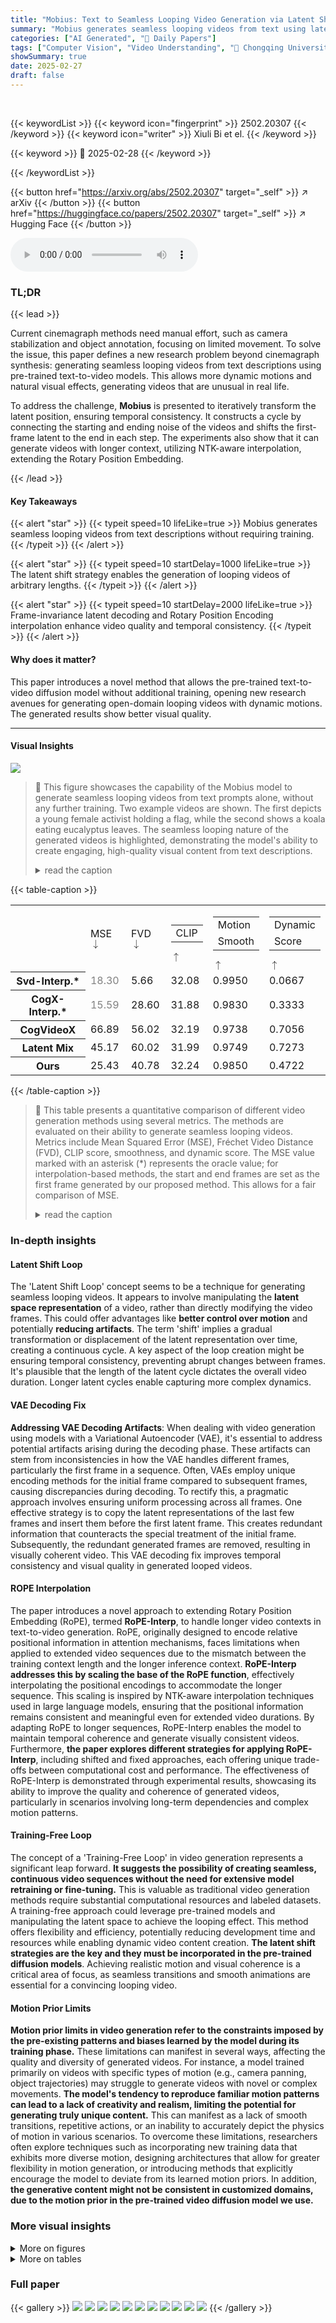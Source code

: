 ```yaml
---
title: "Mobius: Text to Seamless Looping Video Generation via Latent Shift"
summary: "Mobius generates seamless looping videos from text using latent shift, repurposing pre-trained models without training."
categories: ["AI Generated", "🤗 Daily Papers"]
tags: ["Computer Vision", "Video Understanding", "🏢 Chongqing University of Post and Telecommunications, China",]
showSummary: true
date: 2025-02-27
draft: false
---
```


<br>

{{< keywordList >}}
{{< keyword icon="fingerprint" >}} 2502.20307 {{< /keyword >}}
{{< keyword icon="writer" >}} Xiuli Bi et el. {{< /keyword >}}
 
{{< keyword >}} 🤗 2025-02-28 {{< /keyword >}}
 
{{< /keywordList >}}

{{< button href="https://arxiv.org/abs/2502.20307" target="_self" >}}
↗ arXiv
{{< /button >}}
{{< button href="https://huggingface.co/papers/2502.20307" target="_self" >}}
↗ Hugging Face
{{< /button >}}



<audio controls>
    <source src="https://ai-paper-reviewer.com/2502.20307/podcast.wav" type="audio/wav">
    Your browser does not support the audio element.
</audio>


### TL;DR


{{< lead >}}

Current cinemagraph methods need manual effort, such as camera stabilization and object annotation, focusing on limited movement. To solve the issue, this paper defines a new research problem beyond cinemagraph synthesis: generating seamless looping videos from text descriptions using pre-trained text-to-video models. This allows more dynamic motions and natural visual effects, generating videos that are unusual in real life.



To address the challenge, **Mobius** is presented to iteratively transform the latent position, ensuring temporal consistency. It constructs a cycle by connecting the starting and ending noise of the videos and shifts the first-frame latent to the end in each step. The experiments also show that it can generate videos with longer context, utilizing NTK-aware interpolation, extending the Rotary Position Embedding.

{{< /lead >}}


#### Key Takeaways

{{< alert "star" >}}
{{< typeit speed=10 lifeLike=true >}} Mobius generates seamless looping videos from text descriptions without requiring training. {{< /typeit >}}
{{< /alert >}}

{{< alert "star" >}}
{{< typeit speed=10 startDelay=1000 lifeLike=true >}} The latent shift strategy enables the generation of looping videos of arbitrary lengths. {{< /typeit >}}
{{< /alert >}}

{{< alert "star" >}}
{{< typeit speed=10 startDelay=2000 lifeLike=true >}} Frame-invariance latent decoding and Rotary Position Encoding interpolation enhance video quality and temporal consistency. {{< /typeit >}}
{{< /alert >}}

#### Why does it matter?
This paper introduces a novel method that allows the pre-trained text-to-video diffusion model without additional training, opening new research avenues for generating open-domain looping videos with dynamic motions. The generated results show better visual quality.

------
#### Visual Insights



![](https://arxiv.org/html/2502.20307/x1.png)

> 🔼 This figure showcases the capability of the Mobius model to generate seamless looping videos from text prompts alone, without any further training.  Two example videos are shown.  The first depicts a young female activist holding a flag, while the second shows a koala eating eucalyptus leaves.  The seamless looping nature of the generated videos is highlighted, demonstrating the model's ability to create engaging, high-quality visual content from text descriptions.
> <details>
> <summary>read the caption</summary>
> Figure 1.  Without any training, the proposed Mobius can generate seamless looping videos using the pre-trained Text-to-Video latent diffusion model directly. Can you identify the end in the above video? Best viewed with Acrobat Reader. Click the video to play the animation clips. We also give these examples in the supplementary video. Project page: http://mobius-diffusion.github.io.
> </details>





{{< table-caption >}}
<table class="ltx_tabular ltx_guessed_headers ltx_align_middle" id="S4.T1.5">
<tbody class="ltx_tbody">
<tr class="ltx_tr" id="S4.T1.5.5">
<th class="ltx_td ltx_th ltx_th_row ltx_border_tt" id="S4.T1.5.5.6"></th>
<td class="ltx_td ltx_align_center ltx_border_tt" id="S4.T1.1.1.1">MSE<math alttext="\downarrow" class="ltx_Math" display="inline" id="S4.T1.1.1.1.m1.1"><semantics id="S4.T1.1.1.1.m1.1a"><mo id="S4.T1.1.1.1.m1.1.1" stretchy="false" xref="S4.T1.1.1.1.m1.1.1.cmml">↓</mo><annotation-xml encoding="MathML-Content" id="S4.T1.1.1.1.m1.1b"><ci id="S4.T1.1.1.1.m1.1.1.cmml" xref="S4.T1.1.1.1.m1.1.1">↓</ci></annotation-xml><annotation encoding="application/x-tex" id="S4.T1.1.1.1.m1.1c">\downarrow</annotation><annotation encoding="application/x-llamapun" id="S4.T1.1.1.1.m1.1d">↓</annotation></semantics></math>
</td>
<td class="ltx_td ltx_align_center ltx_border_tt" id="S4.T1.2.2.2">FVD<math alttext="\downarrow" class="ltx_Math" display="inline" id="S4.T1.2.2.2.m1.1"><semantics id="S4.T1.2.2.2.m1.1a"><mo id="S4.T1.2.2.2.m1.1.1" stretchy="false" xref="S4.T1.2.2.2.m1.1.1.cmml">↓</mo><annotation-xml encoding="MathML-Content" id="S4.T1.2.2.2.m1.1b"><ci id="S4.T1.2.2.2.m1.1.1.cmml" xref="S4.T1.2.2.2.m1.1.1">↓</ci></annotation-xml><annotation encoding="application/x-tex" id="S4.T1.2.2.2.m1.1c">\downarrow</annotation><annotation encoding="application/x-llamapun" id="S4.T1.2.2.2.m1.1d">↓</annotation></semantics></math>
</td>
<td class="ltx_td ltx_align_center ltx_border_tt" id="S4.T1.3.3.3">
<table class="ltx_tabular ltx_align_middle" id="S4.T1.3.3.3.1">
<tr class="ltx_tr" id="S4.T1.3.3.3.1.1">
<td class="ltx_td ltx_nopad_r ltx_align_center" id="S4.T1.3.3.3.1.1.1">CLIP</td>
</tr>
</table>
<math alttext="\uparrow" class="ltx_Math" display="inline" id="S4.T1.3.3.3.m1.1"><semantics id="S4.T1.3.3.3.m1.1a"><mo id="S4.T1.3.3.3.m1.1.1" stretchy="false" xref="S4.T1.3.3.3.m1.1.1.cmml">↑</mo><annotation-xml encoding="MathML-Content" id="S4.T1.3.3.3.m1.1b"><ci id="S4.T1.3.3.3.m1.1.1.cmml" xref="S4.T1.3.3.3.m1.1.1">↑</ci></annotation-xml><annotation encoding="application/x-tex" id="S4.T1.3.3.3.m1.1c">\uparrow</annotation><annotation encoding="application/x-llamapun" id="S4.T1.3.3.3.m1.1d">↑</annotation></semantics></math>
</td>
<td class="ltx_td ltx_align_center ltx_border_tt" id="S4.T1.4.4.4">
<table class="ltx_tabular ltx_align_middle" id="S4.T1.4.4.4.1">
<tr class="ltx_tr" id="S4.T1.4.4.4.1.1">
<td class="ltx_td ltx_nopad_r ltx_align_center" id="S4.T1.4.4.4.1.1.1">Motion</td>
</tr>
<tr class="ltx_tr" id="S4.T1.4.4.4.1.2">
<td class="ltx_td ltx_nopad_r ltx_align_center" id="S4.T1.4.4.4.1.2.1">Smooth</td>
</tr>
</table>
<math alttext="\uparrow" class="ltx_Math" display="inline" id="S4.T1.4.4.4.m1.1"><semantics id="S4.T1.4.4.4.m1.1a"><mo id="S4.T1.4.4.4.m1.1.1" stretchy="false" xref="S4.T1.4.4.4.m1.1.1.cmml">↑</mo><annotation-xml encoding="MathML-Content" id="S4.T1.4.4.4.m1.1b"><ci id="S4.T1.4.4.4.m1.1.1.cmml" xref="S4.T1.4.4.4.m1.1.1">↑</ci></annotation-xml><annotation encoding="application/x-tex" id="S4.T1.4.4.4.m1.1c">\uparrow</annotation><annotation encoding="application/x-llamapun" id="S4.T1.4.4.4.m1.1d">↑</annotation></semantics></math>
</td>
<td class="ltx_td ltx_align_center ltx_border_tt" id="S4.T1.5.5.5">
<table class="ltx_tabular ltx_align_middle" id="S4.T1.5.5.5.1">
<tr class="ltx_tr" id="S4.T1.5.5.5.1.1">
<td class="ltx_td ltx_nopad_r ltx_align_center" id="S4.T1.5.5.5.1.1.1">Dynamic</td>
</tr>
<tr class="ltx_tr" id="S4.T1.5.5.5.1.2">
<td class="ltx_td ltx_nopad_r ltx_align_center" id="S4.T1.5.5.5.1.2.1">Score</td>
</tr>
</table>
<math alttext="\uparrow" class="ltx_Math" display="inline" id="S4.T1.5.5.5.m1.1"><semantics id="S4.T1.5.5.5.m1.1a"><mo id="S4.T1.5.5.5.m1.1.1" stretchy="false" xref="S4.T1.5.5.5.m1.1.1.cmml">↑</mo><annotation-xml encoding="MathML-Content" id="S4.T1.5.5.5.m1.1b"><ci id="S4.T1.5.5.5.m1.1.1.cmml" xref="S4.T1.5.5.5.m1.1.1">↑</ci></annotation-xml><annotation encoding="application/x-tex" id="S4.T1.5.5.5.m1.1c">\uparrow</annotation><annotation encoding="application/x-llamapun" id="S4.T1.5.5.5.m1.1d">↑</annotation></semantics></math>
</td>
</tr>
<tr class="ltx_tr" id="S4.T1.5.6.1">
<th class="ltx_td ltx_align_left ltx_th ltx_th_row ltx_border_t" id="S4.T1.5.6.1.1">Svd-Interp.*</th>
<td class="ltx_td ltx_align_center ltx_border_t" id="S4.T1.5.6.1.2"><span class="ltx_text" id="S4.T1.5.6.1.2.1" style="color:#808080;">18.30</span></td>
<td class="ltx_td ltx_align_center ltx_border_t" id="S4.T1.5.6.1.3">5.66</td>
<td class="ltx_td ltx_align_center ltx_border_t" id="S4.T1.5.6.1.4">32.08</td>
<td class="ltx_td ltx_align_center ltx_border_t" id="S4.T1.5.6.1.5">0.9950</td>
<td class="ltx_td ltx_align_center ltx_border_t" id="S4.T1.5.6.1.6">0.0667</td>
</tr>
<tr class="ltx_tr" id="S4.T1.5.7.2">
<th class="ltx_td ltx_align_left ltx_th ltx_th_row" id="S4.T1.5.7.2.1">CogX-Interp.*</th>
<td class="ltx_td ltx_align_center" id="S4.T1.5.7.2.2"><span class="ltx_text" id="S4.T1.5.7.2.2.1" style="color:#808080;">15.59</span></td>
<td class="ltx_td ltx_align_center" id="S4.T1.5.7.2.3">28.60</td>
<td class="ltx_td ltx_align_center" id="S4.T1.5.7.2.4">31.88</td>
<td class="ltx_td ltx_align_center" id="S4.T1.5.7.2.5">0.9830</td>
<td class="ltx_td ltx_align_center" id="S4.T1.5.7.2.6">0.3333</td>
</tr>
<tr class="ltx_tr" id="S4.T1.5.8.3">
<th class="ltx_td ltx_align_left ltx_th ltx_th_row ltx_border_t" id="S4.T1.5.8.3.1">CogVideoX</th>
<td class="ltx_td ltx_align_center ltx_border_t" id="S4.T1.5.8.3.2">66.89</td>
<td class="ltx_td ltx_align_center ltx_border_t" id="S4.T1.5.8.3.3">56.02</td>
<td class="ltx_td ltx_align_center ltx_border_t" id="S4.T1.5.8.3.4">32.19</td>
<td class="ltx_td ltx_align_center ltx_border_t" id="S4.T1.5.8.3.5">0.9738</td>
<td class="ltx_td ltx_align_center ltx_border_t" id="S4.T1.5.8.3.6">0.7056</td>
</tr>
<tr class="ltx_tr" id="S4.T1.5.9.4">
<th class="ltx_td ltx_align_left ltx_th ltx_th_row" id="S4.T1.5.9.4.1">Latent Mix</th>
<td class="ltx_td ltx_align_center" id="S4.T1.5.9.4.2">45.17</td>
<td class="ltx_td ltx_align_center" id="S4.T1.5.9.4.3">60.02</td>
<td class="ltx_td ltx_align_center" id="S4.T1.5.9.4.4">31.99</td>
<td class="ltx_td ltx_align_center" id="S4.T1.5.9.4.5">0.9749</td>
<td class="ltx_td ltx_align_center" id="S4.T1.5.9.4.6"><span class="ltx_text ltx_font_bold" id="S4.T1.5.9.4.6.1">0.7273</span></td>
</tr>
<tr class="ltx_tr" id="S4.T1.5.10.5">
<th class="ltx_td ltx_align_left ltx_th ltx_th_row ltx_border_bb" id="S4.T1.5.10.5.1">Ours</th>
<td class="ltx_td ltx_align_center ltx_border_bb" id="S4.T1.5.10.5.2"><span class="ltx_text ltx_font_bold" id="S4.T1.5.10.5.2.1">25.43</span></td>
<td class="ltx_td ltx_align_center ltx_border_bb" id="S4.T1.5.10.5.3"><span class="ltx_text ltx_font_bold" id="S4.T1.5.10.5.3.1">40.78</span></td>
<td class="ltx_td ltx_align_center ltx_border_bb" id="S4.T1.5.10.5.4"><span class="ltx_text ltx_font_bold" id="S4.T1.5.10.5.4.1">32.24</span></td>
<td class="ltx_td ltx_align_center ltx_border_bb" id="S4.T1.5.10.5.5"><span class="ltx_text ltx_font_bold" id="S4.T1.5.10.5.5.1">0.9850</span></td>
<td class="ltx_td ltx_align_center ltx_border_bb" id="S4.T1.5.10.5.6">0.4722</td>
</tr>
</tbody>
</table>{{< /table-caption >}}

> 🔼 This table presents a quantitative comparison of different video generation methods using several metrics.  The methods are evaluated on their ability to generate seamless looping videos.  Metrics include Mean Squared Error (MSE), Fréchet Video Distance (FVD), CLIP score, smoothness, and dynamic score.  The MSE value marked with an asterisk (*) represents the oracle value; for interpolation-based methods, the start and end frames are set as the first frame generated by our proposed method. This allows for a fair comparison of MSE.
> <details>
> <summary>read the caption</summary>
> Table 1. Quantitative experimental results for different methods under the numerical evaluation metrics. * for the interpolation-based method, we utilize our generated first frame for the start and end keyframe, thus the MSE between the two frames is the oracle value.
> </details>





### In-depth insights


#### Latent Shift Loop
The 'Latent Shift Loop' concept seems to be a technique for generating seamless looping videos. It appears to involve manipulating the **latent space representation** of a video, rather than directly modifying the video frames. This could offer advantages like **better control over motion** and potentially **reducing artifacts**. The term 'shift' implies a gradual transformation or displacement of the latent representation over time, creating a continuous cycle. A key aspect of the loop creation might be ensuring temporal consistency, preventing abrupt changes between frames. It's plausible that the length of the latent cycle dictates the overall video duration. Longer latent cycles enable capturing more complex dynamics.

#### VAE Decoding Fix
**Addressing VAE Decoding Artifacts**: When dealing with video generation using models with a Variational Autoencoder (VAE), it's essential to address potential artifacts arising during the decoding phase. These artifacts can stem from inconsistencies in how the VAE handles different frames, particularly the first frame in a sequence. Often, VAEs employ unique encoding methods for the initial frame compared to subsequent frames, causing discrepancies during decoding. To rectify this, a pragmatic approach involves ensuring uniform processing across all frames. One effective strategy is to copy the latent representations of the last few frames and insert them before the first latent frame. This creates redundant information that counteracts the special treatment of the initial frame. Subsequently, the redundant generated frames are removed, resulting in visually coherent video. This VAE decoding fix improves temporal consistency and visual quality in generated looped videos.

#### ROPE Interpolation
The paper introduces a novel approach to extending Rotary Position Embedding (RoPE), termed **RoPE-Interp**, to handle longer video contexts in text-to-video generation. RoPE, originally designed to encode relative positional information in attention mechanisms, faces limitations when applied to extended video sequences due to the mismatch between the training context length and the longer inference context. **RoPE-Interp addresses this by scaling the base of the RoPE function**, effectively interpolating the positional encodings to accommodate the longer sequence. This scaling is inspired by NTK-aware interpolation techniques used in large language models, ensuring that the positional information remains consistent and meaningful even for extended video durations.  By adapting RoPE to longer sequences, RoPE-Interp enables the model to maintain temporal coherence and generate visually consistent videos. Furthermore, **the paper explores different strategies for applying RoPE-Interp**, including shifted and fixed approaches, each offering unique trade-offs between computational cost and performance. The effectiveness of RoPE-Interp is demonstrated through experimental results, showcasing its ability to improve the quality and coherence of generated videos, particularly in scenarios involving long-term dependencies and complex motion patterns. 

#### Training-Free Loop
The concept of a 'Training-Free Loop' in video generation represents a significant leap forward. **It suggests the possibility of creating seamless, continuous video sequences without the need for extensive model retraining or fine-tuning.** This is valuable as traditional video generation methods require substantial computational resources and labeled datasets. A training-free approach could leverage pre-trained models and manipulating the latent space to achieve the looping effect. This method offers flexibility and efficiency, potentially reducing development time and resources while enabling dynamic video content creation. **The latent shift strategies are the key and they must be incorporated in the pre-trained diffusion models**. Achieving realistic motion and visual coherence is a critical area of focus, as seamless transitions and smooth animations are essential for a convincing looping video.

#### Motion Prior Limits
**Motion prior limits in video generation refer to the constraints imposed by the pre-existing patterns and biases learned by the model during its training phase.** These limitations can manifest in several ways, affecting the quality and diversity of generated videos. For instance, a model trained primarily on videos with specific types of motion (e.g., camera panning, object trajectories) may struggle to generate videos with novel or complex movements. **The model's tendency to reproduce familiar motion patterns can lead to a lack of creativity and realism, limiting the potential for generating truly unique content.** This can manifest as a lack of smooth transitions, repetitive actions, or an inability to accurately depict the physics of motion in various scenarios. To overcome these limitations, researchers often explore techniques such as incorporating new training data that exhibits more diverse motion, designing architectures that allow for greater flexibility in motion generation, or introducing methods that explicitly encourage the model to deviate from its learned motion priors. In addition, **the generative content might not be consistent in customized domains, due to the motion prior in the pre-trained video diffusion model we use.**


### More visual insights

<details>
<summary>More on figures
</summary>


![](https://arxiv.org/html/2502.20307/x2.png)

> 🔼 Figure 2 illustrates the Mobius method for generating looping videos.  It uses a pre-trained Video Diffusion Model (VDM). The process begins by creating a cycle of latent representations from a text prompt.  This cycle represents the video's entire duration, compressed into a latent space.  During inference, the method shifts the starting point of the latent cycle one step forward in each denoising iteration. By gradually shifting this starting point, the denoising process uses different parts of the latent cycle as context, resulting in a seamlessly looping video without abrupt transitions. The figure highlights that this shifting occurs in the latent space for efficiency and clarity. The actual encoder and decoder components of the VDM are omitted in the diagram for simplicity.
> <details>
> <summary>read the caption</summary>
> Figure 2. Latent Shift for looping video generation. Taking 4 latent toys pre-trained Video Diffusion Models (VDM) as an example, we build a latent cycle and shift the start point in each denoising step in inference for text-guided looping video generation. Notice that, the shifting is conducted in the latent space, we emit the latent encoder and decoder for easy understanding.
> </details>



![](https://arxiv.org/html/2502.20307/x3.png)

> 🔼 The figure illustrates how the 3D Variational Autoencoder (VAE) used in video generation can introduce artifacts.  Specifically, it shows how the inconsistent treatment of the first frame's latent during encoding and decoding can lead to visual imperfections in generated videos, particularly for seamless looping videos.  The method proposed in the paper, 'frame-invariant latent decoding', aims to mitigate these artifacts by ensuring that all frames are processed equally in the latent space, leading to improved video quality.
> <details>
> <summary>read the caption</summary>
> Figure 3. Frame-invariance latent decoding reduces the artifacts caused by the 3D VAE decoding.
> </details>



![](https://arxiv.org/html/2502.20307/x4.png)

> 🔼 Figure 4 illustrates the concept of Rotary Position Embedding Interpolation (RoPE-Interp).  It uses a simplified 'toy' latent video diffusion model with a context window of only 4 frames to show how RoPE-Interp. works.  In standard diffusion models, the model only considers a limited number of preceding frames (the context window) when generating the next frame. RoPE-Interp. overcomes this limitation by cleverly interpolating the positional information, effectively extending the context window and allowing the model to 'see' and utilize more of the preceding video frames. This is achieved without the need for further training of the model, demonstrating the power of RoPE-Interp. in enabling longer video context.
> <details>
> <summary>read the caption</summary>
> Figure 4. We illustrate this with the example of the toy latent video diffusion model with a context window equal to 4. The utilized RoPE-Interp. enables longer video context without training by interpolation.
> </details>



![](https://arxiv.org/html/2502.20307/x5.png)

> 🔼 Figure 5 presents a comparison of video generation results from different methods.  Three methods are shown: the proposed method ('Ours'), a latent mixing approach ('Latent Mix'), and two frame interpolation techniques ('Svd-Interp.' and 'Cog-Interp.'). For each method, the figure displays three key frames: the first frame, an intermediate frame, and the last frame.  The comparison highlights the differences in the visual consistency and motion quality achieved by each method. Notably, the frame interpolation techniques (Svd-Interp. and Cog-Interp.) use the same first and last frames as input, which are manually specified, to ensure a fair comparison with the other approaches that generate these frames.
> <details>
> <summary>read the caption</summary>
> Figure 5. Compare with other methods. We give the first frame, the intermediate frame, and the last frame for comparison. Notice that, both Svd-Interp. and Cog-Interp. are frame-interpolation methods, we manually give the same start frame and end frame as key-frames.
> </details>



![](https://arxiv.org/html/2502.20307/x6.png)

> 🔼 This ablation study explores how altering the number of latent shifts during each denoising iteration impacts the generated video's content.  Different shift steps represent varying degrees of change applied to the latent variables throughout the video generation process.  The figure visually demonstrates the effects of different skip sizes on the resulting video frames, showcasing how the generated content changes based on the frequency of latent shifting.
> <details>
> <summary>read the caption</summary>
> Figure 6. Ablation study on different latent skip. The shift step in each denoising iteration will also influence the generated content.
> </details>



![](https://arxiv.org/html/2502.20307/x7.png)

> 🔼 This ablation study investigates the effect of different Rotary Position Embedding (RoPE) interpolation strategies on video generation when using the latent shifting method.  The latent shifting method, described earlier in the paper, introduces temporal consistency by shifting the starting frame's latent representation throughout the denoising process.  This figure displays the results obtained using three different RoPE approaches: one without RoPE interpolation, one with a shifted RoPE interpolation, and one with a fixed RoPE interpolation.  By comparing the generated video frames from each method, the impact of each RoPE strategy on the generated video content is analyzed. The results reveal how each RoPE strategy affects the generated video's coherence and overall quality.
> <details>
> <summary>read the caption</summary>
> Figure 7. Ablation study on RoPE-Interp. Under the implementation of latent shifting, different RoPE strategies can have a significant impact on the content of video generation.
> </details>



![](https://arxiv.org/html/2502.20307/x8.png)

> 🔼 Figure 8 demonstrates limitations of the proposed method when generating longer videos in niche domains.  Specifically, it shows that while the model generally produces high-quality looping videos, its performance can degrade in scenarios requiring highly specific or uncommon actions or detailed objects that may not be well represented in the pre-trained model's dataset.  The example shows a sequence of frames from a generated video of an illustration-style scene. The video suffers from inconsistencies in the appearance of objects,  lacking smooth and coherent motion, highlighting a limitation where the model struggles to generate realistic details in less frequently represented scenarios.
> <details>
> <summary>read the caption</summary>
> Figure 8. Limitation. The generated results might not show a very smooth video in the customized domain, e.g., the illustration, restricted by the pre-trained text-to-video diffusion model.
> </details>



</details>




<details>
<summary>More on tables
</summary>


{{< table-caption >}}
<table class="ltx_tabular ltx_align_middle" id="S4.T1.3.3.3.1">
<tr class="ltx_tr" id="S4.T1.3.3.3.1.1">
<td class="ltx_td ltx_nopad_r ltx_align_center" id="S4.T1.3.3.3.1.1.1">CLIP</td>
</tr>
</table>{{< /table-caption >}}
> 🔼 This table presents the results of a user study comparing different methods for generating looping videos.  Participants ranked videos across three dimensions: Temporal Consistency (how smoothly the video loops), Visual Quality (overall image quality), and Video Dynamic (the dynamism and complexity of motion).  The scores for each method reflect the average ranking across participants for each of these qualities.
> <details>
> <summary>read the caption</summary>
> Table 2. User Study Results.
> </details>

{{< table-caption >}}
<table class="ltx_tabular ltx_align_middle" id="S4.T1.4.4.4.1">
<tr class="ltx_tr" id="S4.T1.4.4.4.1.1">
<td class="ltx_td ltx_nopad_r ltx_align_center" id="S4.T1.4.4.4.1.1.1">Motion</td>
</tr>
<tr class="ltx_tr" id="S4.T1.4.4.4.1.2">
<td class="ltx_td ltx_nopad_r ltx_align_center" id="S4.T1.4.4.4.1.2.1">Smooth</td>
</tr>
</table>{{< /table-caption >}}
> 🔼 Table 3 compares the proposed Mobius method with other existing longer video generation methods, including Gen-L-Video, FreeNoise, FIFO, and DiTCtrl.  The comparison focuses on the quality of longer videos generated by each method, assessed using metrics such as CLIP score, FVD (Fréchet Video Distance), and motion smoothness.  The table shows that Mobius outperforms other methods in generating high-quality, coherent videos with better motion and visual consistency, even when generating significantly longer video sequences.
> <details>
> <summary>read the caption</summary>
> Table 3. Comparing with other longer video generation methods.
> </details>

</details>




### Full paper

{{< gallery >}}
<img src="https://ai-paper-reviewer.com/2502.20307/1.png" class="grid-w50 md:grid-w33 xl:grid-w25" />
<img src="https://ai-paper-reviewer.com/2502.20307/2.png" class="grid-w50 md:grid-w33 xl:grid-w25" />
<img src="https://ai-paper-reviewer.com/2502.20307/3.png" class="grid-w50 md:grid-w33 xl:grid-w25" />
<img src="https://ai-paper-reviewer.com/2502.20307/4.png" class="grid-w50 md:grid-w33 xl:grid-w25" />
<img src="https://ai-paper-reviewer.com/2502.20307/5.png" class="grid-w50 md:grid-w33 xl:grid-w25" />
<img src="https://ai-paper-reviewer.com/2502.20307/6.png" class="grid-w50 md:grid-w33 xl:grid-w25" />
<img src="https://ai-paper-reviewer.com/2502.20307/7.png" class="grid-w50 md:grid-w33 xl:grid-w25" />
<img src="https://ai-paper-reviewer.com/2502.20307/8.png" class="grid-w50 md:grid-w33 xl:grid-w25" />
<img src="https://ai-paper-reviewer.com/2502.20307/9.png" class="grid-w50 md:grid-w33 xl:grid-w25" />
<img src="https://ai-paper-reviewer.com/2502.20307/10.png" class="grid-w50 md:grid-w33 xl:grid-w25" />
<img src="https://ai-paper-reviewer.com/2502.20307/11.png" class="grid-w50 md:grid-w33 xl:grid-w25" />
{{< /gallery >}}